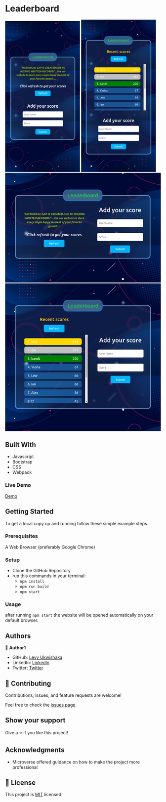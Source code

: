 # Leaderboard
<div>
  <img width="48%" src="./src/images/mobile1.png">
  <img width="48%" src="./src/images/mobile2.png">
</div>

<div>
  <img src="./src/images/desktop1.png">
  <img src="./src/images/desktop2.png">
</div>

## Built With
- Javascript
- Bootstrap
- CSS
- Webpack

### Live Demo

[Demo](https://leaderboard-levy.netlify.app/)
## Getting Started

To get a local copy up and running follow these simple example steps.

### Prerequisites

A Web Browser (preferably Google Chrome)

### Setup

- Clone the GitHub Repository
- run this commands in your terminal:
     - `npm install`
     - `npm run build`
     - `npm start`

### Usage
after running `npm start` the website will be opened automatically on your default browser.

## Authors

👤 **Author1**

- GitHub: [Levy Ukwishaka](https://github.com/levy002)
- LinkedIn: [LinkedIn](https://www.linkedin.com/in/levy-ukwishaka-405391223/)
- Twitter: [Twitter](https://twitter.com/levy_ukwishaka)

## 🤝 Contributing

Contributions, issues, and feature requests are welcome!

Feel free to check the [issues page](../../issues/).

## Show your support

Give a ⭐️ if you like this project!

## Acknowledgments

- Microverse offered guidance on how to make the project more professional



## 📝 License

This project is [MIT](./MIT.md) licensed.
